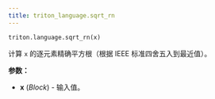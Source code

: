 ```yaml
---
title: triton_language.sqrt_rn
---
```


```python
triton.language.sqrt_rn(x)
```


计算 `x` 的逐元素精确平方根（根据 IEEE 标准四舍五入到最近值）。 


**参数：**

* **x** (*Block*) - 输入值。


